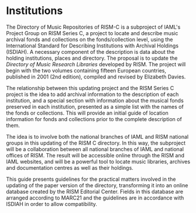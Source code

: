 # Institutions

The Directory of Music Repositories of RISM-C is a subproject of IAML's Project Group on RISM Series C, a project to locate and describe music archival fonds and collections on the fonds/collection level, using the International Standard for Describing Institutions with Archival Holdings (ISDIAH). A necessary component of the description is data about the holding institutions, places and directory. The proposal is to update the _Directory of Music Research Libraries_ developed by RISM. The project will begin with the two volumes containing fifteen European countries, published in 2001 (2nd edition), compiled and revised by Elizabeth Davies.

The relationship between this updating project and the RISM Series C project is the idea to add archival information to the description of each institution, and a special section with information about the musical fonds preserved in each institution, presented as a simple list with the names of the fonds or collections. This will provide an initial guide of location information for fonds and collections prior to the complete description of them.

The idea is to involve both the national branches of IAML and RISM national groups in this updating of the RISM C directory. In this way, the subproject will be a collaboration between all national branches of IAML and national offices of RISM. The result will be accessible online through the RISM and IAML websites, and will be a powerful tool to locate music libraries, archives and documentation centres as well as their holdings.

This guide presents guidelines for the practical matters involved in the updating of the paper version of the directory, transforming it into an online database created by the RISM Editorial Center. Fields in this database are arranged according to MARC21 and the guidelines are in accordance with ISDIAH in order to allow compatibility.
